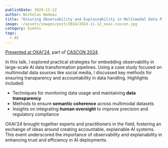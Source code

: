 ```yaml
---
publishDate: 2024-11-12
author: Nicholas Nadeau
title: "Ensuring Observability and Explainability in Multimodal Data Pipelines for AI Development"
image: ~/assets/images/post/2024/2024-11-12_oxai-cascon.jpg
category: Events
tags:
  - AI
---
```


[Presented at OXAI’24](https://users.encs.concordia.ca/~abdelw/oxai2024/), part of [CASCON 2024](https://cascon.ca/).

In this talk, I explored practical strategies for embedding observability in large-scale AI data transformation pipelines. Using a case study focused on multimodal data sources like social media, I discussed key methods for ensuring transparency and accountability in data handling. Highlights included:

- Techniques for monitoring data usage and maintaining **data transparency**
- Methods to ensure **semantic coherence** across multimodal datasets
- Insights on integrating **human oversight** to improve precision and regulatory compliance

OXAI’24 brought together experts and practitioners in the field, fostering an exchange of ideas around creating accountable, explainable AI systems. This event underscored the importance of observability and explainability in enhancing trust and efficiency in AI deployments.
